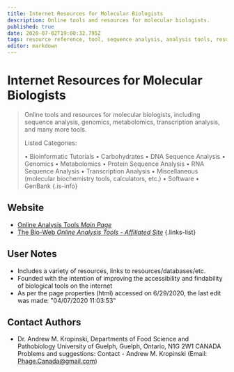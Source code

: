 ```yaml
---
title: Internet Resources for Molecular Biologists
description: Online tools and resources for molecular biologists. 
published: true
date: 2020-07-02T19:00:32.795Z
tags: resource reference, tool, sequence analysis, analysis tools, resource center, bioinformatics
editor: markdown
---
```


# Internet Resources for Molecular Biologists

> Online tools and resources for molecular biologists, including sequence analysis, genomics, metabolomics, transcription analysis, and many more tools.
>
> Listed Categories:
>
> • Bioinformatic Tutorials
> • Carbohydrates
> • DNA Sequence Analysis
> • Genomics
> • Metabolomics
> • Protein Sequence Analysis
> • RNA Sequence Analysis
> • Transcription Analysis
> • Miscellaneous (molecular biochemistry tools, calculators, etc.)
> • Software
> • GenBank
{.is-info}


## Website

- [Online Analysis Tools *Main Page*](http://molbiol-tools.ca/)
- [The Bio-Web *Online Analysis Tools - Affiliated Site*](http://cellbiol.com)
{.links-list}

## User Notes

- Includes a variety of resources, links to resources/databases/etc.
- Founded with the intention of improving the accessibility and findability of biological tools on the internet
- As per the page properties (html) accessed on 6/29/2020, the last edit was made: "04/07/2020 11:03:53"


## Contact Authors
- Dr. Andrew M. Kropinski,  Departments of Food Science and Pathobiology University of Guelph,  Guelph, Ontario, N1G 2W1 CANADA
Problems and suggestions: Contact - Andrew M. Kropinski (Email: Phage.Canada@gmail.com)

